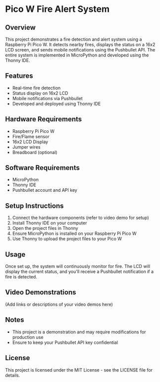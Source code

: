 # Pico W Fire Alert System

## Overview
This project demonstrates a fire detection and alert system using a Raspberry Pi Pico W. It detects nearby fires, displays the status on a 16x2 LCD screen, and sends mobile notifications using the Pushbullet API. The entire system is implemented in MicroPython and developed using the Thonny IDE.

## Features
- Real-time fire detection
- Status display on 16x2 LCD
- Mobile notifications via Pushbullet
- Developed and deployed using Thonny IDE

## Hardware Requirements
- Raspberry Pi Pico W
- Fire/Flame sensor
- 16x2 LCD Display
- Jumper wires
- Breadboard (optional)

## Software Requirements
- MicroPython
- Thonny IDE
- Pushbullet account and API key

## Setup Instructions
1. Connect the hardware components (refer to video demo for setup)
2. Install Thonny IDE on your computer
3. Open the project files in Thonny
4. Ensure MicroPython is installed on your Raspberry Pi Pico W
5. Use Thonny to upload the project files to your Pico W

## Usage
Once set up, the system will continuously monitor for fire. The LCD will display the current status, and you'll receive a Pushbullet notification if a fire is detected.

## Video Demonstrations
(Add links or descriptions of your video demos here)

## Notes
- This project is a demonstration and may require modifications for production use
- Ensure to keep your Pushbullet API key confidential

## License
This project is licensed under the MIT License - see the LICENSE file for details.
